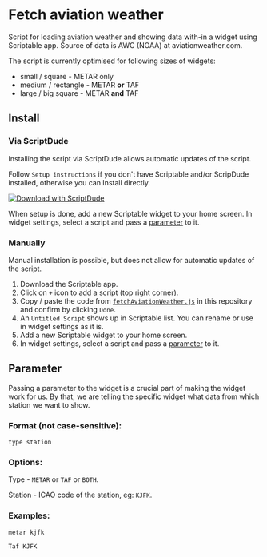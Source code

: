 # Fetch aviation weather

Script for loading aviation weather and showing data with-in a widget using Scriptable app. Source of data is AWC (NOAA) at aviationweather.com.

The script is currently optimised for following sizes of widgets:

- small / square - METAR only
- medium / rectangle - METAR **or** TAF
- large / big square - METAR **and** TAF

## Install

### Via ScriptDude

Installing the script via ScriptDude allows automatic updates of the script.

Follow `Setup instructions` if you don't have Scriptable and/or ScripDude installed, otherwise you can Install directly.

[![Download with ScriptDude](https://scriptdu.de/download.svg)](https://scriptdu.de?name=fetchAviationWeather&source=https%3A%2F%2Fraw.githubusercontent.com%2Fskippysworld%2FfetchAviationWeather%2Frefs%2Fheads%2Fmain%2FfetchAviationWeather.js&docs=https%3A%2F%2Fgithub.com%2Fskippysworld%2FfetchAviationWeather)

When setup is done, add a new Scriptable widget to your home screen.
In widget settings, select a script and pass a [parameter](#parameter) to it.

### Manually

Manual installation is possible, but does not allow for automatic updates of the script.

1. Download the Scriptable app.
2. Click on `+` icon to add a script (top right corner).
3. Copy / paste the code from [`fetchAviationWeather.js`](https://raw.githubusercontent.com/skippysworld/fetchAviationWeather/refs/heads/main/fetchAviationWeather.js) in this repository and confirm by clicking `Done`.
4. An `Untitled Script` shows up in Scriptable list. You can rename or use in widget settings as it is.
5. Add a new Scriptable widget to your home screen.
6. In widget settings, select a script and pass a [parameter](#parameter) to it.

## Parameter

Passing a parameter to the widget is a crucial part of making the widget work for us.
By that, we are telling the specific widget what data from which station we want to show.

### Format (not case-sensitive):

```
type station
```

### Options:

Type - `METAR` or `TAF` or `BOTH`.

Station - ICAO code of the station, eg: `KJFK`.

### Examples:

```
metar kjfk
```

```
Taf KJFK
```
